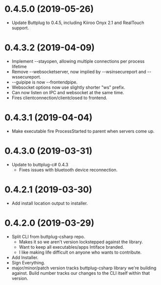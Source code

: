 # 0.4.5.0 (2019-05-26)

- Update Buttplug to 0.4.5, including Kiiroo Onyx 2.1 and RealTouch
  support.

# 0.4.3.2 (2019-04-09)

- Implement --stayopen, allowing multiple connections per process
  lifetime
- Remove --websocketserver, now implied by --wsinsecureport and
  --wssecureport.
- --guipipe is now --frontendpipe.
- Websocket options now use slightly shorter "ws" prefix.
- Can now listen on IPC and websocket at the same time.
- Fires clientconnection/clientclosed to frontend.

# 0.4.3.1 (2019-04-04)

- Make executable fire ProcessStarted to parent when servers come up.

# 0.4.3.0 (2019-03-31)

- Update to buttplug-c# 0.4.3
  - Fixes issues with bluetooth device reconnection.

# 0.4.2.1 (2019-03-30)

- Add install location output to installer.

# 0.4.2.0 (2019-03-29)

- Split CLI from buttplug-csharp repo.
  - Makes it so we aren't version lockstepped against the library.
  - Want to keep all executables/apps Intiface branded.
  - I like making life difficult on anyone who wants to contribute.
- Add Installer.
- Sign Everything.
- major/minor/patch version tracks buttplug-csharp library we're
  building against. Build number tracks our changes to the CLI itself
  within that version.
